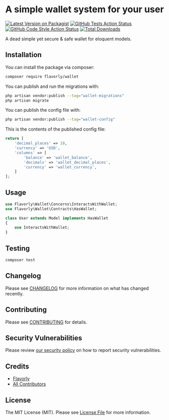 # A simple wallet system for your user

[![Latest Version on Packagist](https://img.shields.io/packagist/v/flavorly/wallet.svg?style=flat-square)](https://packagist.org/packages/flavorly/wallet)
[![GitHub Tests Action Status](https://img.shields.io/github/actions/workflow/status/flavorly/wallet/run-tests.yml?branch=main&label=tests&style=flat-square)](https://github.com/flavorly/wallet/actions?query=workflow%3Arun-tests+branch%3Amain)
[![GitHub Code Style Action Status](https://img.shields.io/github/actions/workflow/status/flavorly/wallet/fix-php-code-style-issues.yml?branch=main&label=code%20style&style=flat-square)](https://github.com/flavorly/wallet/actions?query=workflow%3A"Fix+PHP+code+style+issues"+branch%3Amain)
[![Total Downloads](https://img.shields.io/packagist/dt/flavorly/wallet.svg?style=flat-square)](https://packagist.org/packages/flavorly/wallet)

A dead simple yet secure & safe wallet for eloquent models.

## Installation

You can install the package via composer:

```bash
composer require flavorly/wallet
```

You can publish and run the migrations with:

```bash
php artisan vendor:publish --tag="wallet-migrations"
php artisan migrate
```

You can publish the config file with:

```bash
php artisan vendor:publish --tag="wallet-config"
```

This is the contents of the published config file:

```php
return [
    'decimal_places' => 10,
    'currency' => 'USD',
    'columns' => [
        'balance' => 'wallet_balance',
        'decimals' => 'wallet_decimal_places',
        'currency' => 'wallet_currency',
    ]
];
```

## Usage

```php
use Flavorly\Wallet\Concerns\InteractsWithWallet;
use Flavorly\Wallet\Contracts\HasWallet;

class User extends Model implements HasWallet
{
    use InteractsWithWallet;
}
```

## Testing

```bash
composer test
```

## Changelog

Please see [CHANGELOG](CHANGELOG.md) for more information on what has changed recently.

## Contributing

Please see [CONTRIBUTING](CONTRIBUTING.md) for details.

## Security Vulnerabilities

Please review [our security policy](../../security/policy) on how to report security vulnerabilities.

## Credits

- [Flavorly](https://github.com/flavorly)
- [All Contributors](../../contributors)

## License

The MIT License (MIT). Please see [License File](LICENSE.md) for more information.
